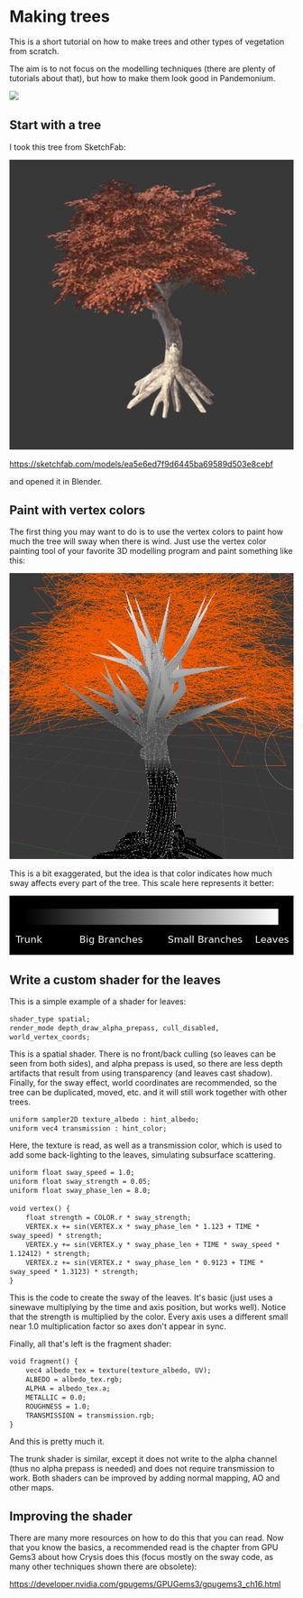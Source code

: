 

# Making trees

This is a short tutorial on how to make trees and other types of vegetation from scratch.

The aim is to not focus on the modelling techniques (there are plenty of tutorials about that), but how to make them look good in Pandemonium.

![](img/tree_sway.gif)

## Start with a tree

I took this tree from SketchFab:

![](img/tree_base.png)

https://sketchfab.com/models/ea5e6ed7f9d6445ba69589d503e8cebf

and opened it in Blender.

## Paint with vertex colors

The first thing you may want to do is to use the vertex colors to paint how much the tree will sway when there is wind. Just use the vertex color painting tool of your favorite 3D modelling program and paint something like this:

![](img/tree_vertex_paint.png)

This is a bit exaggerated, but the idea is that color indicates how much sway affects every part of the tree. This scale here represents it better:

![](img/tree_gradient.png)

## Write a custom shader for the leaves

This is a simple example of a shader for leaves:

```
shader_type spatial;
render_mode depth_draw_alpha_prepass, cull_disabled, world_vertex_coords;
```

This is a spatial shader. There is no front/back culling (so leaves can be seen from both sides), and alpha prepass is used, so there are less depth artifacts that result from using transparency (and leaves cast shadow). Finally, for the sway effect, world coordinates are recommended, so the tree can be duplicated, moved, etc. and it will still work together with other trees.

```
uniform sampler2D texture_albedo : hint_albedo;
uniform vec4 transmission : hint_color;
```

Here, the texture is read, as well as a transmission color, which is used to add some back-lighting to the leaves, simulating subsurface scattering.


```
uniform float sway_speed = 1.0;
uniform float sway_strength = 0.05;
uniform float sway_phase_len = 8.0;

void vertex() {
    float strength = COLOR.r * sway_strength;
    VERTEX.x += sin(VERTEX.x * sway_phase_len * 1.123 + TIME * sway_speed) * strength;
    VERTEX.y += sin(VERTEX.y * sway_phase_len + TIME * sway_speed * 1.12412) * strength;
    VERTEX.z += sin(VERTEX.z * sway_phase_len * 0.9123 + TIME * sway_speed * 1.3123) * strength;
}
```

This is the code to create the sway of the leaves. It's basic (just uses a sinewave multiplying by the time and axis position, but works well). Notice that the strength is multiplied by the color. Every axis uses a different small near 1.0 multiplication factor so axes don't appear in sync.


Finally, all that's left is the fragment shader:

```
void fragment() {
    vec4 albedo_tex = texture(texture_albedo, UV);
    ALBEDO = albedo_tex.rgb;
    ALPHA = albedo_tex.a;
    METALLIC = 0.0;
    ROUGHNESS = 1.0;
    TRANSMISSION = transmission.rgb;
}
```

And this is pretty much it.

The trunk shader is similar, except it does not write to the alpha channel (thus no alpha prepass is needed) and does not require transmission to work. Both shaders can be improved by adding normal mapping, AO and other maps.

## Improving the shader

There are many more resources on how to do this that you can read. Now that you know the basics, a recommended read is the chapter from GPU Gems3 about how Crysis does this
(focus mostly on the sway code, as many other techniques shown there are obsolete):

https://developer.nvidia.com/gpugems/GPUGems3/gpugems3_ch16.html
